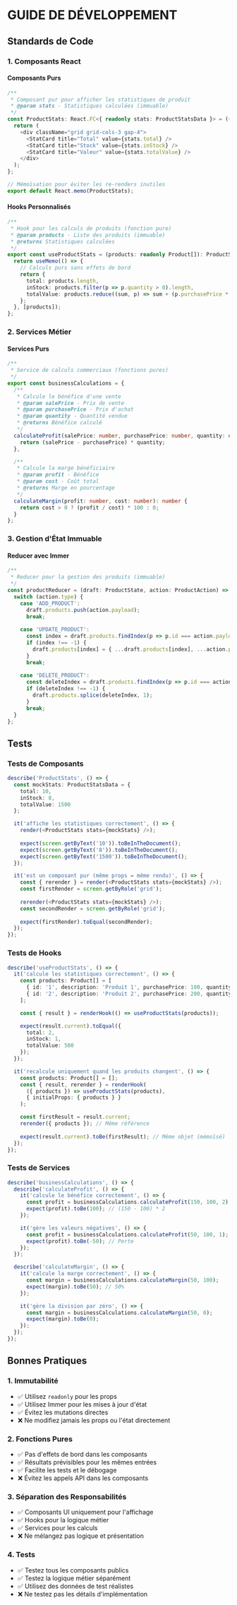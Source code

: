 
# GUIDE DE DÉVELOPPEMENT

## Standards de Code

### 1. Composants React

#### Composants Purs
```typescript
/**
 * Composant pur pour afficher les statistiques de produit
 * @param stats - Statistiques calculées (immuable)
 */
const ProductStats: React.FC<{ readonly stats: ProductStatsData }> = ({ stats }) => {
  return (
    <div className="grid grid-cols-3 gap-4">
      <StatCard title="Total" value={stats.total} />
      <StatCard title="Stock" value={stats.inStock} />
      <StatCard title="Valeur" value={stats.totalValue} />
    </div>
  );
};

// Mémoïsation pour éviter les re-renders inutiles
export default React.memo(ProductStats);
```

#### Hooks Personnalisés
```typescript
/**
 * Hook pour les calculs de produits (fonction pure)
 * @param products - Liste des produits (immuable)
 * @returns Statistiques calculées
 */
export const useProductStats = (products: readonly Product[]): ProductStatsData => {
  return useMemo(() => {
    // Calculs purs sans effets de bord
    return {
      total: products.length,
      inStock: products.filter(p => p.quantity > 0).length,
      totalValue: products.reduce((sum, p) => sum + (p.purchasePrice * p.quantity), 0)
    };
  }, [products]);
};
```

### 2. Services Métier

#### Services Purs
```typescript
/**
 * Service de calculs commerciaux (fonctions pures)
 */
export const businessCalculations = {
  /**
   * Calcule le bénéfice d'une vente
   * @param salePrice - Prix de vente
   * @param purchasePrice - Prix d'achat
   * @param quantity - Quantité vendue
   * @returns Bénéfice calculé
   */
  calculateProfit(salePrice: number, purchasePrice: number, quantity: number): number {
    return (salePrice - purchasePrice) * quantity;
  },

  /**
   * Calcule la marge bénéficiaire
   * @param profit - Bénéfice
   * @param cost - Coût total
   * @returns Marge en pourcentage
   */
  calculateMargin(profit: number, cost: number): number {
    return cost > 0 ? (profit / cost) * 100 : 0;
  }
};
```

### 3. Gestion d'État Immuable

#### Reducer avec Immer
```typescript
/**
 * Reducer pour la gestion des produits (immuable)
 */
const productReducer = (draft: ProductState, action: ProductAction) => {
  switch (action.type) {
    case 'ADD_PRODUCT':
      draft.products.push(action.payload);
      break;
    
    case 'UPDATE_PRODUCT':
      const index = draft.products.findIndex(p => p.id === action.payload.id);
      if (index !== -1) {
        draft.products[index] = { ...draft.products[index], ...action.payload.updates };
      }
      break;
    
    case 'DELETE_PRODUCT':
      const deleteIndex = draft.products.findIndex(p => p.id === action.payload.id);
      if (deleteIndex !== -1) {
        draft.products.splice(deleteIndex, 1);
      }
      break;
  }
};
```

## Tests

### Tests de Composants
```typescript
describe('ProductStats', () => {
  const mockStats: ProductStatsData = {
    total: 10,
    inStock: 8,
    totalValue: 1500
  };

  it('affiche les statistiques correctement', () => {
    render(<ProductStats stats={mockStats} />);
    
    expect(screen.getByText('10')).toBeInTheDocument();
    expect(screen.getByText('8')).toBeInTheDocument();
    expect(screen.getByText('1500')).toBeInTheDocument();
  });

  it('est un composant pur (même props = même rendu)', () => {
    const { rerender } = render(<ProductStats stats={mockStats} />);
    const firstRender = screen.getByRole('grid');
    
    rerender(<ProductStats stats={mockStats} />);
    const secondRender = screen.getByRole('grid');
    
    expect(firstRender).toEqual(secondRender);
  });
});
```

### Tests de Hooks
```typescript
describe('useProductStats', () => {
  it('calcule les statistiques correctement', () => {
    const products: Product[] = [
      { id: '1', description: 'Produit 1', purchasePrice: 100, quantity: 5 },
      { id: '2', description: 'Produit 2', purchasePrice: 200, quantity: 0 }
    ];

    const { result } = renderHook(() => useProductStats(products));

    expect(result.current).toEqual({
      total: 2,
      inStock: 1,
      totalValue: 500
    });
  });

  it('recalcule uniquement quand les produits changent', () => {
    const products: Product[] = [];
    const { result, rerender } = renderHook(
      ({ products }) => useProductStats(products),
      { initialProps: { products } }
    );

    const firstResult = result.current;
    rerender({ products }); // Même référence
    
    expect(result.current).toBe(firstResult); // Même objet (mémoïsé)
  });
});
```

### Tests de Services
```typescript
describe('businessCalculations', () => {
  describe('calculateProfit', () => {
    it('calcule le bénéfice correctement', () => {
      const profit = businessCalculations.calculateProfit(150, 100, 2);
      expect(profit).toBe(100); // (150 - 100) * 2
    });

    it('gère les valeurs négatives', () => {
      const profit = businessCalculations.calculateProfit(50, 100, 1);
      expect(profit).toBe(-50); // Perte
    });
  });

  describe('calculateMargin', () => {
    it('calcule la marge correctement', () => {
      const margin = businessCalculations.calculateMargin(50, 100);
      expect(margin).toBe(50); // 50%
    });

    it('gère la division par zéro', () => {
      const margin = businessCalculations.calculateMargin(50, 0);
      expect(margin).toBe(0);
    });
  });
});
```

## Bonnes Pratiques

### 1. Immutabilité
- ✅ Utilisez `readonly` pour les props
- ✅ Utilisez Immer pour les mises à jour d'état
- ✅ Évitez les mutations directes
- ❌ Ne modifiez jamais les props ou l'état directement

### 2. Fonctions Pures
- ✅ Pas d'effets de bord dans les composants
- ✅ Résultats prévisibles pour les mêmes entrées
- ✅ Facilite les tests et le débogage
- ❌ Évitez les appels API dans les composants

### 3. Séparation des Responsabilités
- ✅ Composants UI uniquement pour l'affichage
- ✅ Hooks pour la logique métier
- ✅ Services pour les calculs
- ❌ Ne mélangez pas logique et présentation

### 4. Tests
- ✅ Testez tous les composants publics
- ✅ Testez la logique métier séparément
- ✅ Utilisez des données de test réalistes
- ❌ Ne testez pas les détails d'implémentation

